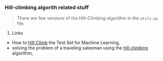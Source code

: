 ### Hill-climbing algorith related stuff

> There are few versions of the Hill-Climbing algorithm in the `utils.py` file. 

1. Links  
  - How to [Hill Climb](https://machinelearningmastery.com/hill-climb-the-test-set-for-machine-learning/) the Test Set for Machine Learning,
  - solving the problem of a traveling salesman using the [hill climbing](https://www.askpython.com/python/examples/hill-climbing-algorithm-in-python) algorithm,
